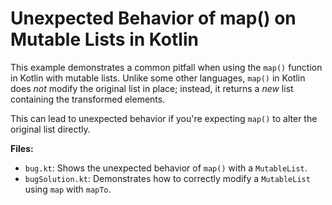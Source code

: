 # Unexpected Behavior of map() on Mutable Lists in Kotlin

This example demonstrates a common pitfall when using the `map()` function in Kotlin with mutable lists.  Unlike some other languages, `map()` in Kotlin does *not* modify the original list in place; instead, it returns a *new* list containing the transformed elements.

This can lead to unexpected behavior if you're expecting `map()` to alter the original list directly.

**Files:**

* `bug.kt`: Shows the unexpected behavior of `map()` with a `MutableList`.
* `bugSolution.kt`: Demonstrates how to correctly modify a `MutableList` using `map` with `mapTo`.
